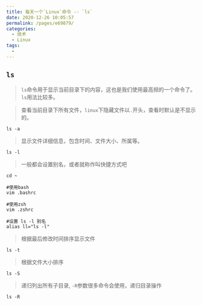 ```yaml
---
title: 每天一个`Linux`命令 -- `ls`
date: 2020-12-26 10:05:57
permalink: /pages/e69879/
categories:
  - 技术
  - Linux
tags:
  - 
---
```


## `ls`

> `ls`命令用于显示当前目录下的内容，这也是我们使用最高频的一个命令了。`ls`用法比较多。

> 查看当前目录下所有文件，`linux`下隐藏文件以`.`开头，查看时默认是不显示的。
```shell
ls -a
```
> 显示文件详细信息，包含时间、文件大小、所属等。
```shell
ls -l
```
> 一般都会设置别名，或者就称作叫快捷方式吧
```shell
cd ~

#使用bash
vim .bashrc

#使用zsh
vim .zshrc

#设置 ls -l 别名
alias ll="ls -l"
```

> 根据最后修改时间排序显示文件
```shell
ls -t
```

> 根据文件大小排序
```shell
ls -S
```

> 递归列出所有子目录, `-R`参数很多命令会使用，递归目录操作
```shell
ls -R
```
